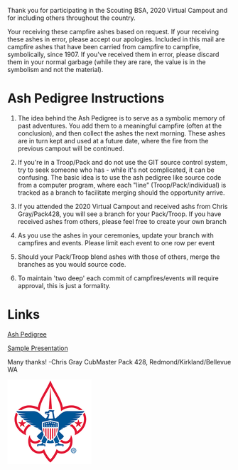 Thank you for participating in the Scouting BSA, 2020 Virtual Campout and for including others throughout the country.  

Your receiving these campfire ashes based on request.  If your receiving these ashes in error, please accept our apologies.  Included in this mail are campfire ashes that have been carried from campfire to campfire, symbolically, since 1907.  If you've received them in error, please discard them in your normal garbage (while they are rare, the value is in the symbolism and not the material).

# Ash Pedigree Instructions
1. The idea behind the Ash Pedigree is to serve as a symbolic memory of past adventures.  You add them to a meaningful campfire (often at the conclusion), and then collect the ashes the next morning.  These ashes are in turn kept and used at a future date, where the fire from the previous campout will be continued.

2. If you're in a Troop/Pack and do not use the GIT source control system, try to seek someone who has - while it's not complicated, it can be confusing.  The basic idea is to use the ash pedigree like source code from a computer program,  where each "line" (Troop/Pack/individual) is tracked as a branch to facilitate merging should the opportunity arrive.

3. If you attended the 2020 Virtual Campout and received ashs from Chris Gray/Pack428, you will see a branch for your Pack/Troop.  If you have received ashes from others, please feel free to create your own branch

4. As you use the ashes in your ceremonies, update your branch with campfires and events. Please limit each event to one row per event

5. Should your Pack/Troop blend ashes with those of others, merge the branches as you would source code.

6. To maintain 'two deep' each commit of campfires/events will require approval,  this is just a formality.


# Links
[Ash Pedigree][1]

  [1]: AshPedigree.md

[Sample Presentation][1]

  [1]: AshPresentation.md



Many thanks!
-Chris Gray
CubMaster Pack 428,  Redmond/Kirkland/Bellevue WA

![](FleurDeLis_small-Logo-BC.png)